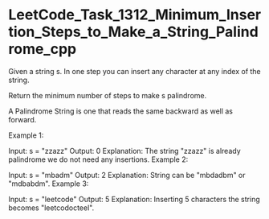 # LeetCode_Task_1312_Minimum_Insertion_Steps_to_Make_a_String_Palindrome_cpp
Given a string s. In one step you can insert any character at any index of the string.

Return the minimum number of steps to make s palindrome.

A Palindrome String is one that reads the same backward as well as forward.

 

Example 1:

Input: s = "zzazz"
Output: 0
Explanation: The string "zzazz" is already palindrome we do not need any insertions.
Example 2:

Input: s = "mbadm"
Output: 2
Explanation: String can be "mbdadbm" or "mdbabdm".
Example 3:

Input: s = "leetcode"
Output: 5
Explanation: Inserting 5 characters the string becomes "leetcodocteel".

